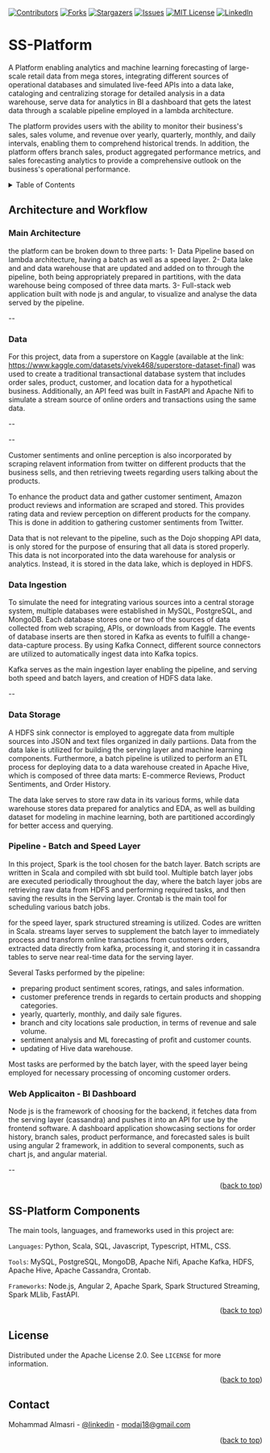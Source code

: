 <!-- PROJECT SHIELDS -->
<a name="readme-top"></a>
[![Contributors][contributors-shield]][contributors-url]
[![Forks][forks-shield]][forks-url]
[![Stargazers][stars-shield]][stars-url]
[![Issues][issues-shield]][issues-url]
[![MIT License][license-shield]][license-url]
[![LinkedIn][linkedin-shield]][linkedin-url]

# SS-Platform

A Platform enabling analytics and machine learning forecasting of large-scale retail data from mega stores, integrating different sources of operational databases and simulated live-feed APIs into a data lake, cataloging and centralizing storage for detailed analysis in a data warehouse, serve data for analytics in BI a dashboard that gets the latest data through a scalable pipeline employed in a lambda architecture.

The platform provides users with the ability to monitor their business's sales, sales volume, and revenue over yearly, quarterly, monthly, and daily intervals, enabling them to comprehend historical trends. In addition, the platform offers branch sales, product aggregated performance metrics, and sales forecasting analytics to provide a comprehensive outlook on the business's operational performance.

<!-- TABLE OF CONTENTS -->
<details>
  <summary>Table of Contents</summary>
  <ol>
    <li>
      <a href="#SS-Platform">About The Project</a>
    </li>
    <li>
      <a href="#architecture-and-workflow">Architecture and Workflow</a>
      <ul>
        <li><a href="#main-architecture">Main Architecture</a></li>
        <li><a href="#data">Data</a></li>
        <li><a href="#data-ingestion">Data Ingestion</a></li>
        <li><a href="#data-storage">Data Storage</a></li>
        <li><a href="#pipeline---batch-and-speed-layer">Pipeline - Batch and Speed Layer</a></li>
        <li><a href="#web-applicaiton---bi-dashboard">Web Applicaiton - BI Dashboard</a></li>
      </ul>
    </li>
    <li><a href="#ss-platform-components">SS-Platform Components</a></li>
    <li><a href="#license">License</a></li>
    <li><a href="#contact">Contact</a></li>
  </ol>
</details>

## Architecture and Workflow

### Main Architecture

the platform can be broken down to three parts: 
1- Data Pipeline based on lambda architecture, having a batch as well as a speed layer.
2- Data lake and and data warehouse that are updated and added on to through the pipeline, both being appropriately prepared in partitions, with the data warehouse being composed of three data marts.
3- Full-stack web application built with node js and angular, to visualize and analyse the data served by the pipeline.

-- <picture of architecture>

### Data 
For this project, data from a superstore on Kaggle (available at the link: https://www.kaggle.com/datasets/vivek468/superstore-dataset-final) was used to create a traditional transactional database system that includes order sales, product, customer, and location data for a hypothetical business. Additionally, an API feed was built in FastAPI and Apache Nifi to simulate a stream source of online orders and transactions using the same data.

-- <picture of data>

-- <picture of ER-Diagram>

Customer sentiments and online perception is also incorporated by scraping relavent information from twitter on different products that the business sells, and then retrieving tweets regarding users talking about the products. 

To enhance the product data and gather customer sentiment, Amazon product reviews and information are scraped and stored. This provides rating data and review perception on different products for the company. This is done in addition to gathering customer sentiments from Twitter.

Data that is not relevant to the pipeline, such as the Dojo shopping API data, is only stored for the purpose of ensuring that all data is stored properly. This data is not incorporated into the data warehouse for analysis or analytics. Instead, it is stored in the data lake, which is deployed in HDFS.

### Data Ingestion

To simulate the need for integrating various sources into a central storage system, multiple databases were established in MySQL, PostgreSQL, and MongoDB. Each database stores one or two of the sources of data collected from web scraping, APIs, or downloads from Kaggle. The events of database inserts are then stored in Kafka as events to fulfill a change-data-capture process. By using Kafka Connect, different source connectors are utilized to automatically ingest data into Kafka topics.

Kafka serves as the main ingestion layer enabling the pipeline, and serving both speed and batch layers, and creation of HDFS data lake.

-- <picture of different kafka topics>

### Data Storage

A HDFS sink connector is employed to aggregate data from multiple sources into JSON and text files organized in daily partiions. Data from the data lake is utilized for building the serving layer and machine learning components. Furthermore, a batch pipeline is utilized to perform an ETL process for deploying data to a data warehouse created in Apache Hive, which is composed of three data marts: E-commerce Reviews, Product Sentiments, and Order History.

The data lake serves to store raw data in its various forms, while data warehouse stores data prepared for analytics and EDA, as well as building dataset for modeling in machine learning, both are partitioned accordingly for better access and querying.

### Pipeline - Batch and Speed Layer

In this project, Spark is the tool chosen for the batch layer. Batch scripts are written in Scala and compiled with sbt build tool. Multiple batch layer jobs are executed periodically throughout the day, where the batch layer jobs are retrieving raw data from HDFS and performing required tasks, and then saving the results in the Serving layer. Crontab is the main tool for scheduling various batch jobs.

for the speed layer, spark structured streaming is utilized. Codes are written in Scala. streams layer serves to supplement the batch layer to immediately process and transform online transactions from customers orders, extracted data directly from kafka, processing it, and storing it in cassandra tables to serve near real-time data for the serving layer. 

Several Tasks performed by the pipeline:
- preparing product sentiment scores, ratings, and sales information.
- customer preference trends in regards to certain products and shopping categories.
- yearly, quarterly, monthly, and daily sale figures.
- branch and city locations sale production, in terms of revenue and sale volume.
- sentiment analysis and ML forecasting of profit and customer counts.
- updating of Hive data warehouse.

Most tasks are performed by the batch layer, with the speed layer being employed for necessary processing of oncoming customer orders.


### Web Applicaiton - BI Dashboard

Node js is the framework of choosing for the backend, it fetches data from the serving layer (cassandra) and pushes it into an API for use by the frontend software. A dashboard application showcasing sections for order history, branch sales, product performance, and forecasted sales is built using angular 2 framework, in addition to several components, such as chart js, and angular material.

-- <web page pictures>

<p align="right">(<a href="#readme-top">back to top</a>)</p>

## SS-Platform Components
The main tools, languages, and frameworks used in this project are:

`Languages`: Python, Scala, SQL, Javascript, Typescript, HTML, CSS.

`Tools`: MySQL, PostgreSQL, MongoDB, Apache Nifi, Apache Kafka, HDFS, Apache Hive, Apache Cassandra, Crontab. 

`Frameworks`: Node.js, Angular 2, Apache Spark, Spark Structured Streaming, Spark MLlib, FastAPI.

<p align="right">(<a href="#readme-top">back to top</a>)</p>

<!-- LICENSE -->
## License

Distributed under the Apache License 2.0. See `LICENSE` for more information.

<p align="right">(<a href="#readme-top">back to top</a>)</p>
  
 
<!-- CONTACT -->
## Contact

Mohammad Almasri - [@linkedin](https://www.linkedin.com/in/mohammad-almasri-964867197/) - modaj18@gmail.com

<p align="right">(<a href="#readme-top">back to top</a>)</p>


<!-- MARKDOWN LINKS & IMAGES -->
<!-- https://www.markdownguide.org/basic-syntax/#reference-style-links -->
[contributors-shield]: https://img.shields.io/github/contributors/MODAJ18/SS-Platform.svg?style=for-the-badge
[contributors-url]: https://github.com/MODAJ18/SS-Platform/graphs/contributors
[forks-shield]: https://img.shields.io/github/forks/MODAJ18/SS-Platform.svg?style=for-the-badge
[forks-url]: https://github.com/MODAJ18/SS-Platform/network/members
[stars-shield]: https://img.shields.io/github/stars/MODAJ18/SS-Platform.svg?style=for-the-badge
[stars-url]: https://github.com/MODAJ18/SS-Platform/stargazers
[issues-shield]: https://img.shields.io/github/issues/MODAJ18/SS-Platform.svg?style=for-the-badge
[issues-url]: https://github.com/MODAJ18/SS-Platform/issues
[license-shield]: https://img.shields.io/github/license/MODAJ18/SS-Platform.svg?style=for-the-badge
[license-url]: https://github.com/MODAJ18/SS-Platform/blob/master/License
[linkedin-shield]: https://img.shields.io/badge/-LinkedIn-black.svg?style=for-the-badge&logo=linkedin&colorB=555
[linkedin-url]: https://www.linkedin.com/in/mohammad-almasri-964867197/

